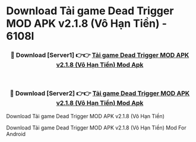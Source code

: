 # Download Tải game Dead Trigger MOD APK v2.1.8 (Vô Hạn Tiền) - 6108l


<div align="center">
<h3>🔴 Download [Server1] 👉👉 <a href="https://apk-comot.site?title=Tải_game_Dead_Trigger_MOD_APK_v2.1.8_(Vô_Hạn_Tiền)">Tải game Dead Trigger MOD APK v2.1.8 (Vô Hạn Tiền) Mod Apk</a></h3><br>
<h3>🔴 Download [Server2] 👉👉 <a href="https://apk-comot.site?title=Tải_game_Dead_Trigger_MOD_APK_v2.1.8_(Vô_Hạn_Tiền)">Tải game Dead Trigger MOD APK v2.1.8 (Vô Hạn Tiền) Mod Apk</a></h3>
</div>



Download Tải game Dead Trigger MOD APK v2.1.8 (Vô Hạn Tiền) 

Download Tải game Dead Trigger MOD APK v2.1.8 (Vô Hạn Tiền) Mod For Android